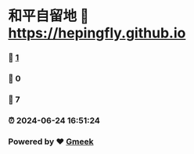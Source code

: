 # 和平自留地 :link: https://hepingfly.github.io 
### :page_facing_up: [1](https://hepingfly.github.io/tag.html) 
### :speech_balloon: 0 
### :hibiscus: 7 
### :alarm_clock: 2024-06-24 16:51:24 
### Powered by :heart: [Gmeek](https://github.com/Meekdai/Gmeek)
